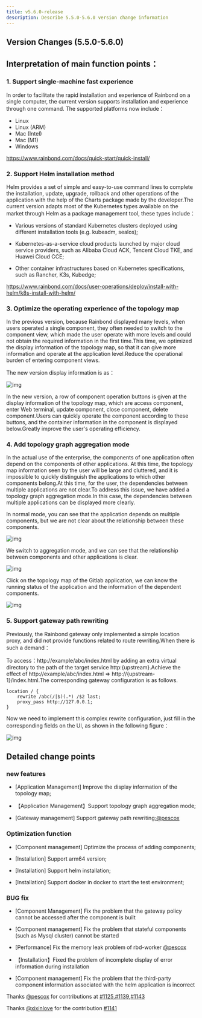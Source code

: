 ```yaml
---
title: v5.6.0-release
description: Describe 5.5.0-5.6.0 version change information
---
```


## Version Changes (5.5.0-5.6.0)

## Interpretation of main function points：

### 1. Support single-machine fast experience

In order to facilitate the rapid installation and experience of Rainbond on a single computer, the current version supports installation and experience through one command. The supported platforms now include：

- Linux
- Linux (ARM)
- Mac (Intel)
- Mac (M1)
- Windows

https://www.rainbond.com/docs/quick-start/quick-install/

### 2. Support Helm installation method

Helm provides a set of simple and easy-to-use command lines to complete the installation, update, upgrade, rollback and other operations of the application with the help of the Charts package made by the developer.The current version adapts most of the Kubernetes types available on the market through Helm as a package management tool, these types include：

- Various versions of standard Kubernetes clusters deployed using different installation tools (e.g. kubeadm, sealos);

- Kubernetes-as-a-service cloud products launched by major cloud service providers, such as Alibaba Cloud ACK, Tencent Cloud TKE, and Huawei Cloud CCE;

- Other container infrastructures based on Kubernetes specifications, such as Rancher, K3s, Kubedge;

https://www.rainbond.com/docs/user-operations/deploy/install-with-helm/k8s-install-with-helm/

### 3. Optimize the operating experience of the topology map

In the previous version, because Rainbond displayed many levels, when users operated a single component, they often needed to switch to the component view, which made the user operate with more levels and could not obtain the required information in the first time.This time, we optimized the display information of the topology map, so that it can give more information and operate at the application level.Reduce the operational burden of entering component views.

The new version display information is as：

![img](https://grstatic.oss-cn-shanghai.aliyuncs.com/docs/5.6/community/change/topology-detail.png)

In the new version, a row of component operation buttons is given at the display information of the topology map, which are access component, enter Web terminal, update component, close component, delete component.Users can quickly operate the component according to these buttons, and the container information in the component is displayed below.Greatly improve the user's operating efficiency.

### 4. Add topology graph aggregation mode

In the actual use of the enterprise, the components of one application often depend on the components of other applications. At this time, the topology map information seen by the user will be large and cluttered, and it is impossible to quickly distinguish the applications to which other components belong.At this time, for the user, the dependencies between multiple applications are not clear.To address this issue, we have added a topology graph aggregation mode.In this case, the dependencies between multiple applications can be displayed more clearly.

In normal mode, you can see that the application depends on multiple components, but we are not clear about the relationship between these components.

![img](https://grstatic.oss-cn-shanghai.aliyuncs.com/docs/5.6/community/change/topology-normal.png)

We switch to aggregation mode, and we can see that the relationship between components and other applications is clear.

![img](https://grstatic.oss-cn-shanghai.aliyuncs.com/docs/5.6/community/change/topology-polymerization.png)

Click on the topology map of the Gitlab application, we can know the running status of the application and the information of the dependent components.

![img](https://grstatic.oss-cn-shanghai.aliyuncs.com/docs/5.6/community/change/topology-polymerization.png)

### 5. Support gateway path rewriting

Previously, the Rainbond gateway only implemented a simple location proxy, and did not provide functions related to route rewriting.When there is such a demand：

To access：http://example/abc/index.html by adding an extra virtual directory to the path of the target service http:{upstream}.Achieve the effect of http://example/abc/index.html => http://{upstream-1}/index.html.The corresponding gateway configuration is as follows.

```Nginx
location / {
    rewrite /abc(/|$)(.*) /$2 last;
    proxy_pass http://127.0.0.1;
}
```

Now we need to implement this complex rewrite configuration, just fill in the corresponding fields on the UI, as shown in the following figure：

![img](https://grstatic.oss-cn-shanghai.aliyuncs.com/docs/5.6/community/change/path-rewrite.png)

###

## Detailed change points

### new features

- [Application Management] Improve the display information of the topology map;

- 【Application Management】Support topology graph aggregation mode;

- [Gateway management] Support gateway path rewriting;[@pescox](https://github.com/pescox)

### Optimization function

- [Component management] Optimize the process of adding components;

- [Installation] Support arm64 version;

- [Installation] Support helm installation;

- [Installation] Support docker in docker to start the test environment;

### BUG fix

- [Component Management] Fix the problem that the gateway policy cannot be accessed after the component is built

- [Component management] Fix the problem that stateful components (such as Mysql cluster) cannot be started

- [Performance] Fix the memory leak problem of rbd-worker [@pescox](https://github.com/pescox)

- 【Installation】Fixed the problem of incomplete display of error information during installation

- [Component management] Fix the problem that the third-party component information associated with the helm application is incorrect

Thanks [@pescox](https://github.com/pescox) for contributions at [#1125](https://github.com/goodrain/rainbond/issues/1125),[#1139](https://github.com/goodrain/rainbond/issues/1139),[#1143](https://github.com/goodrain/rainbond/issues/1143)

Thanks [@xixinlove](https://github.com/xixinlove) for the contribution [#1141](https://github.com/goodrain/rainbond/issues/1141)
